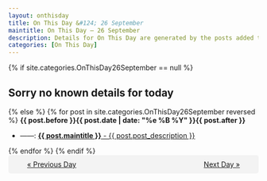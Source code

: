 ```yaml
---
layout: onthisday
title: On This Day &#124; 26 September
maintitle: On This Day — 26 September
description: Details for On This Day are generated by the posts added to the website so the content is subject to changes/updates over time.
categories: [On This Day]
---
```


{% if site.categories.OnThisDay26September == null %}
<h2>Sorry no known details for today</h2>
{% else %}
{% for post in site.categories.OnThisDay26September reversed %}
<strong>{{ post.before }}{{ post.date | date: "%e %B %Y" }}{{ post.after }}</strong>
<ul>
<li> ——: <a class="{{ post.class }}" href="{{ post.url }}"><strong>{{ post.maintitle }}</strong> - {{ post.post_description }}</a></li>
</ul>
{% endfor %}
{% endif %}
<br />
<div style="background-color: #f3f3f3; padding: 10px; border-radius: 5px; text-align: center; display: flex; justify-content: space-evenly;">
<a href="/onthisday/09/09-25">« Previous Day</a>
<span style="visibility:hidden;">[ Visit Leap Year February 29 ]</span>
<a href="/onthisday/09/09-27">Next Day »</a>
</div>
